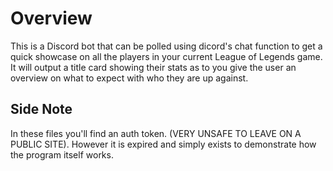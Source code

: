 # Overview

This is a Discord bot that can be polled using dicord's chat function to get a quick showcase on all the players in your current League of Legends game.  It will output a title card showing their stats as to you give the user an overview on what to expect with who they are up against.  

## Side Note
In these files you'll find an auth token.  (VERY UNSAFE TO LEAVE ON A PUBLIC SITE).  However it is expired and simply exists to demonstrate how the program itself works.  